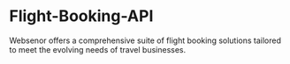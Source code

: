 # Flight-Booking-API
Websenor offers a comprehensive suite of flight booking solutions tailored to meet the evolving needs of travel businesses.
